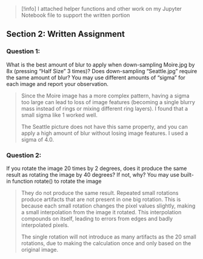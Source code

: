 

> [!info] I attached helper functions and other work on my Jupyter Notebook file to support the written portion 


## Section 2: Written Assignment
### Question 1:
What is the best amount of blur to apply when down-sampling Moire.jpg by 8x (pressing  “Half Size” 3 times)? Does down-sampling “Seattle.jpg” require the same amount of blur? You may  use different amounts of “sigma” for each image and report your observation.
> Since the Moire image has a more complex pattern, having a sigma too large can lead to loss of image features (becoming a single blurry mass instead of rings or mixing different ring layers). I found that a small sigma like 1 worked well.
>
> The Seattle picture does not have this same property, and you can apply a high amount of blur without losing image features. I used a sigma of 4.0.

### Question 2:
 If you rotate the image 20 times by 2 degrees, does it produce the same result as rotating the image by 40 degrees? If not, why? You may use built-in function rotate() to rotate the image
> They do not produce the same result. Repeated small rotations produce artifacts that are not present in one big rotation. This is because each small rotation changes the pixel values slightly, making a small interpolation from the image it rotated. This interpolation compounds on itself, leading to errors from edges and badly interpolated pixels.
> 
> The single rotation will not introduce as many artifacts as the 20 small rotations, due to making the calculation once and only based on the original image.
